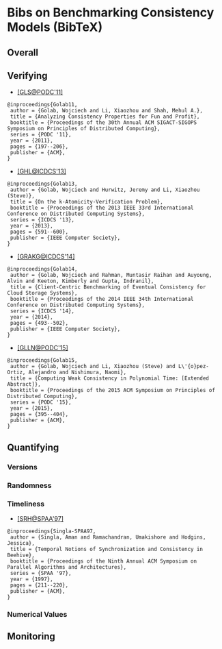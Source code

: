 # Bibs on Benchmarking Consistency Models (BibTeX)

## Overall

## Verifying

- [[GLS@PODC'11]](http://dl.acm.org/citation.cfm?id=1993834&CFID=583993644&CFTOKEN=80708905)
```
@inproceedings{Golab11,
 author = {Golab, Wojciech and Li, Xiaozhou and Shah, Mehul A.},
 title = {Analyzing Consistency Properties for Fun and Profit},
 booktitle = {Proceedings of the 30th Annual ACM SIGACT-SIGOPS Symposium on Principles of Distributed Computing},
 series = {PODC '11},
 year = {2011},
 pages = {197--206},
 publisher = {ACM},
}
```

- [[GHL@ICDCS'13]](http://dl.acm.org/citation.cfm?id=2549701&CFID=583993644&CFTOKEN=80708905)
```
@inproceedings{Golab13,
 author = {Golab, Wojciech and Hurwitz, Jeremy and Li, Xiaozhou (Steve)},
 title = {On the k-Atomicity-Verification Problem},
 booktitle = {Proceedings of the 2013 IEEE 33rd International Conference on Distributed Computing Systems},
 series = {ICDCS '13},
 year = {2013},
 pages = {591--600},
 publisher = {IEEE Computer Society},
}
```

- [[GRAKG@ICDCS'14]](http://dl.acm.org/citation.cfm?id=2672698&CFID=583993644&CFTOKEN=80708905)
```
@inproceedings{Golab14,
 author = {Golab, Wojciech and Rahman, Muntasir Raihan and Auyoung, Alvin and Keeton, Kimberly and Gupta, Indranil},
 title = {Client-Centric Benchmarking of Eventual Consistency for Cloud Storage Systems},
 booktitle = {Proceedings of the 2014 IEEE 34th International Conference on Distributed Computing Systems},
 series = {ICDCS '14},
 year = {2014},
 pages = {493--502},
 publisher = {IEEE Computer Society},
}
```

- [[GLLN@PODC'15]](http://dl.acm.org/citation.cfm?id=2767407&CFID=583993644&CFTOKEN=80708905)
```
@inproceedings{Golab15,
 author = {Golab, Wojciech and Li, Xiaozhou (Steve) and L\'{o}pez-Ortiz, Alejandro and Nishimura, Naomi},
 title = {Computing Weak Consistency in Polynomial Time: [Extended Abstract]},
 booktitle = {Proceedings of the 2015 ACM Symposium on Principles of Distributed Computing},
 series = {PODC '15},
 year = {2015},
 pages = {395--404},
 publisher = {ACM},
}
```

## Quantifying

### Versions

### Randomness

### Timeliness
- [[SRH@SPAA'97]](http://dl.acm.org/citation.cfm?id=258513)
```
@inproceedings{Singla-SPAA97,
 author = {Singla, Aman and Ramachandran, Umakishore and Hodgins, Jessica},
 title = {Temporal Notions of Synchronization and Consistency in Beehive},
 booktitle = {Proceedings of the Ninth Annual ACM Symposium on Parallel Algorithms and Architectures},
 series = {SPAA '97},
 year = {1997},
 pages = {211--220},
 publisher = {ACM},
}
```

### Numerical Values


## Monitoring
